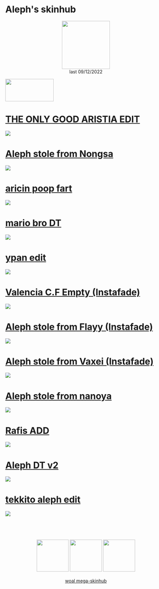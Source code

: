 # Aleph's skinhub
<p align="center">
<a href="https://osu.ppy.sh/users/6735738">
  <img src="https://a.ppy.sh/6735738"  
       width="150"
       height="150"></a>
<br>
last 09/12/2022
</p>

<a href="https://www.youtube.com/watch?v=kbbgypvGPgM">
<img src="https://i.imgur.com/uDyKiLi.png"
       width="151" 
       height="70"/></a>

# [THE ONLY GOOD ARISTIA EDIT](https://github.com/rudjx3/skins/raw/main/aleph/THE%2BONLY%2BGOOD%2BARISTIA%2BEDIT.osk)
[![](https://i.imgur.com/1TAwhvm.png)](https://github.com/rudjx3/skins/raw/main/aleph/THE%2BONLY%2BGOOD%2BARISTIA%2BEDIT.osk)

# [Aleph stole from Nongsa](https://github.com/rudjx3/skins/raw/main/aleph/Aleph%2Bstole%2Bfrom%2BNongsa.osk)
[![](https://i.imgur.com/r73sh3h.png)](https://github.com/rudjx3/skins/raw/main/aleph/Aleph%2Bstole%2Bfrom%2BNongsa.osk)

# [aricin poop fart](https://github.com/rudjx3/skins/raw/main/aleph/aricin%2Bpoop%2Bfart.osk)
[![](https://i.imgur.com/WOi9sww.png)](https://github.com/rudjx3/skins/raw/main/aleph/aricin%2Bpoop%2Bfart.osk)

# [mario bro DT](https://github.com/rudjx3/skins/raw/main/aleph/mario%2Bbro%2B%E2%8C%9EDT%E2%8C%9D.osk)
[![](https://i.imgur.com/RjpA5jl.png)](https://github.com/rudjx3/skins/raw/main/aleph/mario%2Bbro%2B%E2%8C%9EDT%E2%8C%9D.osk)

# [ypan edit](https://github.com/rudjx3/skins/raw/main/aleph/ypan%2Bedit.osk)
[![](https://i.imgur.com/Xl1pl1c.png)](https://github.com/rudjx3/skins/raw/main/mahmood/HABIBI%20boop.osk)

# [Valencia C.F Empty (Instafade)](https://github.com/rudjx3/skins/raw/main/aleph/Valencia%2BC.F.%2BEmpty%2B(Instafade).osk)
[![](https://i.imgur.com/epWQe3j.png)](https://github.com/rudjx3/skins/raw/main/aleph/Valencia%2BC.F.%2BEmpty%2B(Instafade).osk)

# [Aleph stole from Flayy (Instafade)](https://github.com/rudjx3/skins/raw/main/aleph/Aleph%2Bstole%2Bfrom%2BFlayy%2B(Instafade).osk)
[![](https://i.imgur.com/ZchPNkv.png)](https://github.com/rudjx3/skins/raw/main/aleph/Aleph%2Bstole%2Bfrom%2BFlayy%2B(Instafade).osk)

# [Aleph stole from Vaxei (Instafade)](https://github.com/rudjx3/skins/raw/main/aleph/Aleph%2Bstole%2Bfrom%2BVaxei%2B(Instafade).osk)
[![](https://i.imgur.com/JK3rD3V.png)](https://github.com/rudjx3/skins/raw/main/aleph/Aleph%2Bstole%2Bfrom%2BVaxei%2B(Instafade).osk)

# [Aleph stole from nanoya](https://github.com/rudjx3/skins/raw/main/aleph/aleph%2Bstolen%2Bskin%2Bv2598586.osk)
[![](https://i.imgur.com/BIcBC2Z.png)](https://github.com/rudjx3/skins/raw/main/aleph/aleph%2Bstolen%2Bskin%2Bv2598586.osk)

# [Rafis ADD](https://github.com/rudjx3/skins/raw/main/aleph/Rafis%2BADD.osk)
[![](https://i.imgur.com/d5Y5BdN.png)](https://github.com/rudjx3/skins/raw/main/aleph/Rafis%2BADD.osk)

# [Aleph DT v2](https://github.com/rudjx3/skins/raw/main/aleph/Aleph%2BDT.osk)
[![](https://i.imgur.com/Y9XWNto.png)](https://github.com/rudjx3/skins/raw/main/aleph/Aleph%2BDT.osk)

# [tekkito aleph edit](https://github.com/rudjx3/skins/raw/main/aleph/tekkito%2Baleph%2Bedit.osk)
[![](https://i.imgur.com/JmBAOOf.png)](https://github.com/rudjx3/skins/raw/main/aleph/tekkito%2Baleph%2Bedit.osk)

#
<p align="center">
  <br></br>
  <a href="https://www.twitch.tv/aleph_003">
  <img src="https://i.imgur.com/HM030lk.png" 
       width="100" 
       height="100"></a>
  <a href="https://www.youtube.com/channel/UCd_UBKZyaSFtXceVxCizslw">
  <img src="https://i.imgur.com/YWbDUUy.png"  
       width="100" 
       height="100"></a>
  <a href="https://twitter.com/Aleph_003">
  <img src="https://i.imgur.com/PUQ5uWf.png" 
       width="100" 
       height="100"></a>
  <br></br>
  <a href="README.md">woal mega-skinhub</a>
 </p>
